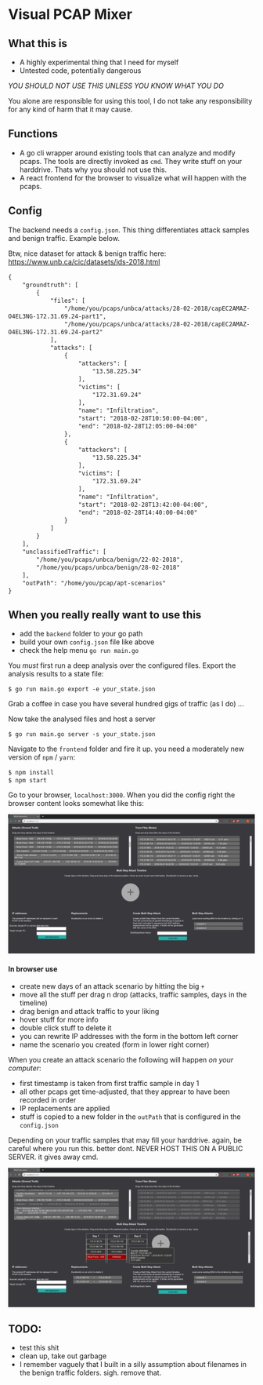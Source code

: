 Visual PCAP Mixer
=================

## What this is

- A highly experimental thing that I need for myself
- Untested code, potentially dangerous

*YOU SHOULD NOT USE THIS UNLESS YOU KNOW WHAT YOU DO*

You alone are responsible for using this tool, I do not take any responsibility for any kind of harm that it may cause.


## Functions

- A go cli wrapper around existing tools that can analyze and modify pcaps. The tools are directly invoked as `cmd`. They write stuff on your harddrive. Thats why you should not use this.
- A react frontend for the browser to visualize what will happen with the pcaps.

## Config

The backend needs a `config.json`. This thing differentiates attack samples and benign traffic. Example below.

Btw, nice dataset for attack & benign traffic here: https://www.unb.ca/cic/datasets/ids-2018.html 

```
{
    "groundtruth": [
        {
            "files": [
                "/home/you/pcaps/unbca/attacks/28-02-2018/capEC2AMAZ-O4EL3NG-172.31.69.24-part1",
                "/home/you/pcaps/unbca/attacks/28-02-2018/capEC2AMAZ-O4EL3NG-172.31.69.24-part2"
            ],
            "attacks": [
                {
                    "attackers": [
                        "13.58.225.34"
                    ],
                    "victims": [
                        "172.31.69.24"
                    ],
                    "name": "Infiltration",
                    "start": "2018-02-28T10:50:00-04:00",
                    "end": "2018-02-28T12:05:00-04:00"
                },
                {
                    "attackers": [
                        "13.58.225.34"
                    ],
                    "victims": [
                        "172.31.69.24"
                    ],
                    "name": "Infiltration",
                    "start": "2018-02-28T13:42:00-04:00",
                    "end": "2018-02-28T14:40:00-04:00"
                }
            ]
        }
    ],
    "unclassifiedTraffic": [
        "/home/you/pcaps/unbca/benign/22-02-2018",
        "/home/you/pcaps/unbca/benign/28-02-2018"
    ],
    "outPath": "/home/you/pcap/apt-scenarios"
}
```


## When you really really want to use this

- add the `backend` folder to your go path
- build your own `config.json` file like above
- check the help menu `go run main.go`

You *must* first run a deep analysis over the configured files. Export the analysis results to a state file:

    $ go run main.go export -e your_state.json

Grab a coffee in case you have several hundred gigs of traffic (as I do) ...

Now take the analysed files and host a server

    $ go run main.go server -s your_state.json

Navigate to the `frontend` folder and fire it up. you need a moderately new version of `npm` / `yarn`:

    $ npm install
    $ npm start

Go to your browser, `localhost:3000`. When you did the config right the browser content looks somewhat like this:

![configured-contents](https://raw.githubusercontent.com/0ortmann/visual-pcap-mixer/master/screenshots/configured-contents.png)

#### In browser use

- create new days of an attack scenario by hitting the big `+`
- move all the stuff per drag n drop (attacks, traffic samples, days in the timeline)
- drag benign and attack traffic to your liking
- hover stuff for more info
- double click stuff to delete it
- you can rewrite IP addresses with the form in the bottom left corner
- name the scenario you created (form in lower right corner)

When you create an attack scenario the following will happen *on your computer*:

- first timestamp is taken from first traffic sample in day 1
- all other pcaps get time-adjusted, that they apprear to have been recorded in order
- IP replacements are applied
- stuff is copied to a new folder in the `outPath` that is configured in the `config.json`

Depending on your traffic samples that may fill your harddrive. again, be careful where you run this. better dont. NEVER HOST THIS ON A PUBLIC SERVER. it gives away cmd. 

![scenario-creation](https://raw.githubusercontent.com/0ortmann/visual-pcap-mixer/master/screenshots/scenario-creation.png)



## TODO:

- test this shit
- clean up, take out garbage
- I remember vaguely that I built in a silly assumption about filenames in the benign traffic folders. sigh. remove that.